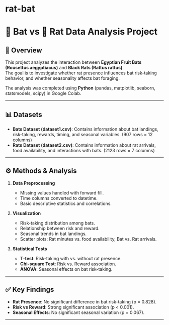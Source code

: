 # rat-bat
# 🦇 Bat vs 🐀 Rat Data Analysis Project

## 📌 Overview
This project analyzes the interaction between **Egyptian Fruit Bats (Rousettus aegyptiacus)** and **Black Rats (Rattus rattus)**.  
The goal is to investigate whether rat presence influences bat risk-taking behavior, and whether seasonality affects bat foraging.

The analysis was completed using **Python** (pandas, matplotlib, seaborn, statsmodels, scipy) in Google Colab.

---

## 📊 Datasets
- **Bats Dataset (dataset1.csv)**: Contains information about bat landings, risk-taking, rewards, timing, and seasonal variables. (907 rows × 12 columns)
- **Rats Dataset (dataset2.csv)**: Contains information about rat arrivals, food availability, and interactions with bats. (2123 rows × 7 columns)

---

## ⚙️ Methods & Analysis
1. **Data Preprocessing**
   - Missing values handled with forward fill.
   - Time columns converted to datetime.
   - Basic descriptive statistics and correlations.

2. **Visualization**
   - Risk-taking distribution among bats.
   - Relationship between risk and reward.
   - Seasonal trends in bat landings.
   - Scatter plots: Rat minutes vs. food availability, Bat vs. Rat arrivals.

3. **Statistical Tests**
   - **T-test**: Risk-taking with vs. without rat presence.
   - **Chi-square Test**: Risk vs. Reward association.
   - **ANOVA**: Seasonal effects on bat risk-taking.

---

## ✅ Key Findings
- **Rat Presence**: No significant difference in bat risk-taking (p = 0.828).
- **Risk vs Reward**: Strong significant association (p < 0.001).
- **Seasonal Effects**: No significant seasonal variation (p = 0.067).

---

